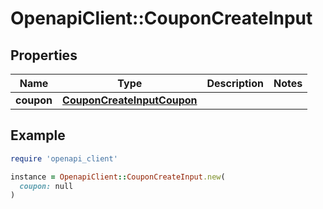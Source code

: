 # OpenapiClient::CouponCreateInput

## Properties

| Name | Type | Description | Notes |
| ---- | ---- | ----------- | ----- |
| **coupon** | [**CouponCreateInputCoupon**](CouponCreateInputCoupon.md) |  |  |

## Example

```ruby
require 'openapi_client'

instance = OpenapiClient::CouponCreateInput.new(
  coupon: null
)
```


